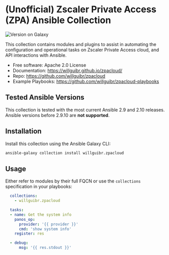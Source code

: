 # (Unofficial) Zscaler Private Access (ZPA) Ansible Collection

![Version on Galaxy](https://img.shields.io/badge/dynamic/json?style=flat&label=Ansible+Galaxy&prefix=v&url=https://galaxy.ansible.com/api/v2/collections/willguibr/zpacloud/&query=latest_version.version)

This collection contains modules and plugins to assist in automating the configuration and operational tasks on
Zscaler Private Access cloud, and API interactions with Ansible.

-   Free software: Apache 2.0 License
-   Documentation:
    <https://willguibr.github.io/zpacloud/>
-   Repo:
    <https://github.com/willguibr/zpacloud>
-   Example Playbooks:
    <https://github.com/willguibr/zpacloud-playbooks>

Tested Ansible Versions
-----------------------

This collection is tested with the most current Ansible 2.9 and 2.10 releases.  Ansible versions
before 2.9.10 are **not supported**.

Installation
------------

Install this collection using the Ansible Galaxy CLI:

```bash
ansible-galaxy collection install willguibr.zpacloud
```

Usage
-----

Either refer to modules by their full FQCN or use the `collections`
specification in your playbooks:

```yaml
  collections:
    - willguibr.zpacloud

  tasks:
  - name: Get the system info
    panos_op:
      provider: '{{ provider }}'
      cmd: 'show system info'
    register: res

  - debug:
      msg: '{{ res.stdout }}'
```
